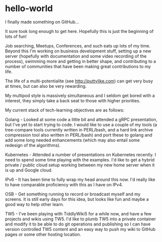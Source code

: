 # hello-world
I finally made something on GitHub...

It sure took long enough to get here.
Hopefully this is just the beginning of lots of fun!

Job searching, Meetups, Conferences, and such eats up lots of my time.
Beyond this I'm working on business development stuff, setting up a new server (hopefully with documentation and some video recording of the process), swimming more and getting in better shape, and contributing to a number of communities that have been making great contributions to my life.

The life of a multi-potentialite (see http://puttylike.com) can get very busy at times, but can also be very rewarding.

My multipod style is massively simultaneous and I seldom get bored with a interest, they simply take a back seat to those with higher priorities.

My current stack of tech-learning objectives are as follows:

Golang - Looked at some code a little bit and attended a gRPC presentation, but I've yet to start trying to code.  I would like to use a couple of my tools (a tree-compare tools currently written in PERL/bash, and a hard link archive compression tool also written in PERL/bash) and port these to golang and add some long needed enhancements (which may also entail some redesign of the algorithms).

Kubernetes - Attended a number of presentations on Kubernetes recently.  I need to spend some time playing with the examples.  I'd like to get a hybrid private / public cloud setup working between my new home server when it is up and Google cloud.

IPv6 - It has been time to fully wrap my head around this now.  I'd really like to have comparable proficiency with this as I have on IPv4.

OSB - Get something running to record or broadcast myself and my screens.  It is still early days for this idea, but looks like fun and maybe a good way to help other learn.

TW5 - I've been playing with TiddlyWiki5 for a while now, and have a few projects and wikis using TW5.  I'd like to plumb TW5 into a private container and modify it to be able to do git operations and publishing so I can have version controlled TW5 content and an easy way to push my wiki to GitHub pages or some other hosting location.
